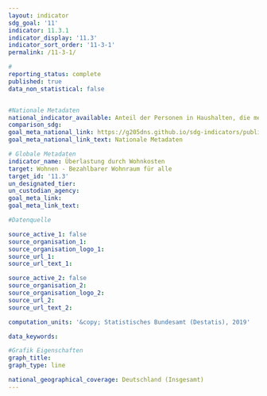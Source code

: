 ```yaml
---
layout: indicator                       
sdg_goal: '11'                       
indicator: 11.3.1                       
indicator_display: '11.3'                       
indicator_sort_order: '11-3-1'                       
permalink: /11-3-1/                       

#                       
reporting_status: complete                       
published: true                       
data_non_statistical: false                       


#Nationale Metadaten                       
national_indicator_available: Anteil der Personen in Haushalten, die mehr als 40% des verfügbaren Einkommens für Wohnen ausgeben                       
comparison_sdg:                       
goal_meta_national_link: https://g205dns.github.io/sdg-indicators/public/MetaDe/11.3..pdf
goal_meta_national_link_text: Nationale Metadaten                       

# Globale Metadaten                       
indicator_name: Überlastung durch Wohnkosten                       
target: Wohnen - Bezahlbarer Wohnraum für alle                       
target_id: '11.3'                       
un_designated_tier:                        
un_custodian_agency:                        
goal_meta_link:                        
goal_meta_link_text:                        

#Datenquelle                       

source_active_1: false                       
source_organisation_1:                        
source_organisation_logo_1:                        
source_url_1:                        
source_url_text_1:                        

source_active_2: false                       
source_organisation_2:                        
source_organisation_logo_2:                        
source_url_2:                        
source_url_text_2:                        

computation_units: '&copy; Statistisches Bundesamt (Destatis), 2019'                       

data_keywords:                        

#Grafik Eigenschaften                       
graph_title:                        
graph_type: line                       

national_geographical_coverage: Deutschland (Insgesamt)
---
```

